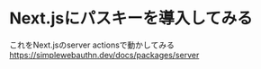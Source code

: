 # Next.jsにパスキーを導入してみる

これをNext.jsのserver actionsで動かしてみる
https://simplewebauthn.dev/docs/packages/server
